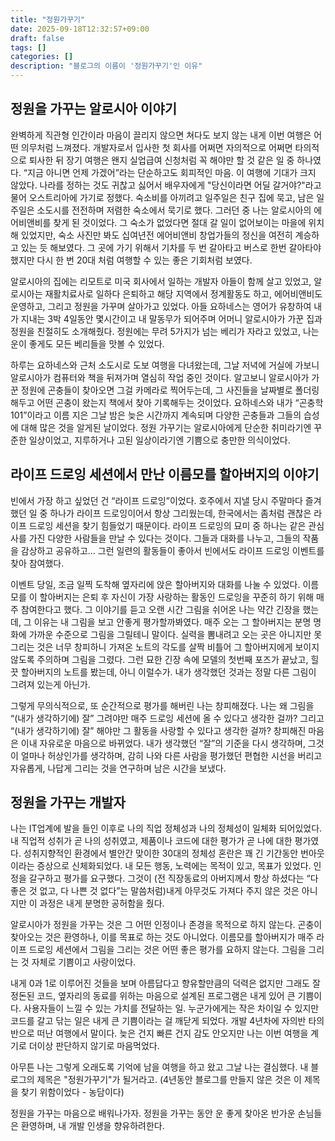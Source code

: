 ```yaml
---
title: "정원가꾸기"
date: 2025-09-18T12:32:57+09:00
draft: false
tags: []
categories: []
description: "블로그의 이름이 '정원가꾸기'인 이유"
---
```


## 정원을 가꾸는 알로시아 이야기

완벽하게 직관형 인간이라 마음이 끌리지 않으면 쳐다도 보지 않는 내게 이번 여행은 어떤 의무처럼 느껴졌다. 개발자로서 입사한 첫 회사를 어쩌면 자의적으로 어쩌면 타의적으로 퇴사한 뒤 장기 여행은 왠지 실업급여 신청처럼 꼭 해야만 할 것 같은 일 중 하나였다. “지금 아니면 언제 가겠어”라는 단순하고도 회피적인 마음. 이 여행에 기대가 크지 않았다. 나라를 정하는 것도 귀찮고 싫어서 배우자에게 "당신이라면 어딜 갈거야?"라고 물어 오스트리아에 가기로 정했다. 숙소비를 아끼려고 일주일은 친구 집에 묵고, 남은 일주일은 소도시를 전전하며 저렴한 숙소에서 묵기로 했다. 그러던 중 나는 알로시아의 에어비앤비를 찾게 된 것이었다. 그 숙소가 없었다면 절대 갈 일이 없어보이는 마을에 위치해 있었지만, 숙소 사진만 봐도 십여년전 에어비앤비 창업가들의 정신을 여전히 계승하고 있는 듯 해보였다. 그 곳에 가기 위해서 기차를 두 번 갈아타고 버스로 한번 갈아타야 했지만 다시 한 번 20대 처럼 여행할 수 있는 좋은 기회처럼 보였다.

알로시아의 집에는 리모트로 미국 회사에서 일하는 개발자 아들이 함께 살고 있었고, 알로시아는 재활치료사로 일하다 은퇴하고 해당 지역에서 정계활동도 하고, 에어비앤비도 운영하고, 그리고 정원을 가꾸며 살아가고 있었다. 아들 요하네스는 영어가 유창하여 내가 지내는 3박 4일동안 몇시간이고 내 말동무가 되어주며 어머니 알로시아가 가꾼 집과 정원을 친절히도 소개해줬다. 정원에는 무려 5가지가 넘는 베리가 자라고 있었고, 나는 운이 좋게도 모든 베리들을 맛볼 수 있었다.

하루는 요하네스와 근처 소도시로 도보 여행을 다녀왔는데, 그날 저녁에 거실에 가보니 알로시아가 컴퓨터와 책을 뒤져가며 열심히 작업 중인 것이다. 알고보니 알로시아가 가꾼 정원에 곤충들이 찾아오면 그걸 카메라로 찍어두는데, 그 사진들을 날짜별로 폴더링 해두고 어떤 곤충이 왔는지 책에서 찾아 기록해두는 것이었다. 요하네스와 내가 “곤충학101”이라고 이름 지은 그날 밤은 늦은 시간까지 계속되며 다양한 곤충들과 그들의 습성에 대해 많은 것을 알게된 날이었다. 정원 가꾸기는 알로시아에게 단순한 취미라기엔 꾸준한 일상이었고, 지루하거나 고된 일상이라기엔 기쁨으로 충만한 의식이었다.

## 라이프 드로잉 세션에서 만난 이름모를 할아버지의 이야기

빈에서 가장 하고 싶었던 건 “라이프 드로잉”이었다. 호주에서 지낼 당시 주말마다 즐겨했던 일 중 하나가 라이프 드로잉이어서 항상 그리웠는데, 한국에서는 좀처럼 괜찮은 라이프 드로잉 세션을 찾기 힘들었기 때문이다. 라이프 드로잉의 묘미 중 하나는 같은 관심사를 가진 다양한 사람들을 만날 수 있다는 것이다. 그들과 대화를 나누고, 그들의 작품을 감상하고 공유하고… 그런 일련의 활동들이 좋아서 빈에서도 라이프 드로잉 이벤트를 찾아 참여했다.

이벤트 당일, 조금 일찍 도착해 옆자리에 앉은 할아버지와 대화를 나눌 수 있었다. 이름 모를 이 할아버지는 은퇴 후 자신이 가장 사랑하는 활동인 드로잉을 꾸준히 하기 위해 매주 참여한다고 했다. 그 이야기를 듣고 오랜 시간 그림을 쉬어온 나는 약간 긴장을 했는데, 그 이유는 내 그림을 보고 안좋게 평가할까봐였다. 매주 오는 그 할아버지는 분명 명화에 가까운 수준으로 그림을 그릴테니 말이다. 실력을 뽐내려고 오는 곳은 아니지만 못 그리는 것은 너무 창피하니 가져온 노트의 각도를 살짝 비틀어 그 할아버지에게 보이지 않도록 주의하며 그림을 그렸다. 그런 묘한 긴장 속에 모델의 첫번째 포즈가 끝났고, 힐끗 할아버지의 노트를 봤는데, 아니 이럴수가. 내가 생각했던 것과는 정말 다른 그림이 그려져 있는게 아닌가.

그렇게 무의식적으로, 또 순간적으로 평가를 해버린 나는 창피해졌다. 나는 왜 그림을 “(내가 생각하기에) 잘” 그려야만 매주 드로잉 세션에 올 수 있다고 생각한 걸까? 그리고 “(내가 생각하기에) 잘” 해야만 그 활동을 사랑할 수 있다고 생각한 걸까? 창피해진 마음은 이내 자유로운 마음으로 바뀌었다. 내가 생각했던 “잘”의 기준을 다시 생각하며, 그것이 얼마나 허상인가를 생각하며, 감히 나와 다른 사람을 평가했던 편협한 시선을 버리고 자유롭게, 나답게 그리는 것을 연구하며 남은 시간을 보냈다.

## 정원을 가꾸는 개발자

나는 IT업계에 발을 들인 이후로 나의 직업 정체성과 나의 정체성이 일체화 되어있었다. 내 직업적 성취가 곧 나의 성취였고, 제품이나 코드에 대한 평가가 곧 나에 대한 평가였다. 성취지향적인 환경에서 별안간 맞이한 30대의 정체성 혼란은 꽤 긴 기간동안 번아웃이라는 증상으로 신체화되었다. 내 모든 행동, 노력에는 목적이 있고, 목표가 있었다. 인정을 갈구하고 평가를 요구했다. 그것이 (전 직장동료의 아버지께서 항상 하셨다는 “다 좋은 것 없고, 다 나쁜 것 없다”는 말씀처럼)내게 아무것도 가져다 주지 않은 것은 아니지만 이 과정은 내게 분명한 공허함을 줬다.

알로시아가 정원을 가꾸는 것은 그 어떤 인정이나 존경을 목적으로 하지 않는다. 곤충이 찾아오는 것은 환영하나, 이를 목표로 하는 것도 아니었다.
이름모를 할아버지가 매주 라이프 드로잉 세션에서 그림을 그리는 것은 어떤 좋은 평가를 요하지 않는다. 그림을 그리는 것 자체로 기쁨이고 사랑이었다.

내게 0과 1로 이루어진 것들을 보며 아름답다고 향유할만큼의 덕력은 없지만 그래도 잘 정돈된 코드, 옆자리의 동료를 위하는 마음으로 설계된 프로그램은 내게 있어 큰 기쁨이다. 사용자들이 느낄 수 있는 가치를 전달하는 일. 누군가에게는 작은 차이일 수 있지만 코드를 갈고 닦는 일은 내게 큰 기쁨이라는 걸 깨닫게 되었다. 개발 4년차에 자의반 타의반으로 떠난 여행에서 말이다. 늦은 건지 빠른 건지 감도 안오지만 나는 이번 여행을 계기로 더이상 판단하지 않기로 마음먹었다.

아무튼 나는 그렇게 오래도록 기억에 남을 여행을 하고 왔고 그날 나는 결심했다. 내 블로그의 제목은 "정원가꾸기"가 될거라고. (4년동안 블로그를 만들지 않은 것은 이 제목을 찾기 위함이었다 - 농담이다)

정원을 가꾸는 마음으로 배워나가자.
정원을 가꾸는 동안 운 좋게 찾아온 반가운 손님들은 환영하며, 내 개발 인생을 향유하려한다.
